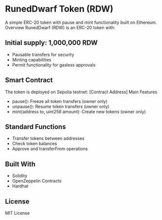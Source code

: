 # RunedDwarf Token (RDW)
A simple ERC-20 token with pause and mint functionality built on Ethereum.
Overview
RunedDwarf (RDW) is an ERC-20 token with:

## Initial supply: 1,000,000 RDW
- Pausable transfers for security
- Minting capabilities
- Permit functionality for gasless approvals

## Smart Contract
The token is deployed on Sepolia testnet: [Contract Address]
Main Features

- pause(): Freeze all token transfers (owner only)
- unpause(): Resume token transfers (owner only)
- mint(address to, uint256 amount): Create new tokens (owner only)

## Standard Functions

- Transfer tokens between addresses
- Check token balances
- Approve and transferFrom operations

## Built With

- Solidity
- OpenZeppelin Contracts
- Hardhat

## License
MIT License
